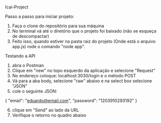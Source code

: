 Icai-Project

Passo a passo para iniciar projeto:

1. Faça o clone do repositório para sua máquina
2. No terminal vá até o diretório que o projeto foi baixado (não se esqueça de descompactar)
3. Feito isso, quando estiver na pasta raiz do projeto (Onde está o arquivo app.js) rode o comando "node app". 


Testando a API
1. abra o Postman
2. Clique em "new" no topo esquerdo da aplicação e selecione "Request" 
3. No endereço coloque: localhost:3030/login e o método POST
4. Vá para a aba body, selecione "raw" abaixo e na select box selecione "JSON" 
5. cole o seguinte JSON: 

{
	"email": "eduardo@email.com",
	"password": "1203910293192"
}

6. clique em "Send" ao lado da URL
7. Verifique o retorno no quadro abaixo
